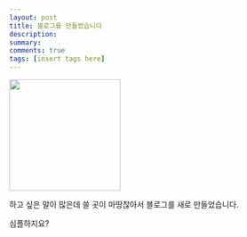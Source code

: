 ```yaml
---
layout: post
title: 블로그를 만들었습니다
description:
summary:
comments: true
tags: [insert tags here]
---
```


<img src="https://github.com/Gyuni/gyuni.github.io/assets/54972653/f7a697c5-10c4-4da0-b265-e1c29dc3403f" width="200">

하고 싶은 말이 많은데 쓸 곳이 마땅찮아서 블로그를 새로 만들었습니다.

심플하지요?
